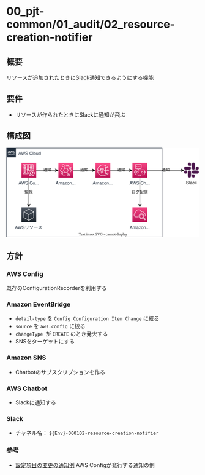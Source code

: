 # 00_pjt-common/01_audit/02_resource-creation-notifier

## 概要

リソースが追加されたときにSlack通知できるようにする機能

## 要件

- リソースが作られたときにSlackに通知が飛ぶ

## 構成図

![structure](img/structure.drawio.svg)

## 方針

### AWS Config

既存のConfigurationRecorderを利用する

### Amazon EventBridge

- `detail-type` を `Config Configuration Item Change` に絞る
- `source` を `aws.config` に絞る
- `changeType `が `CREATE` のとき発火する
- SNSをターゲットにする

### Amazon SNS

- Chatbotのサブスクリプションを作る

### AWS Chatbot

- Slackに通知する

### Slack

- チャネル名： `${Env}-000102-resource-creation-notifier`

### 参考

- [設定項目の変更の通知例](https://docs.aws.amazon.com/ja_jp/config/latest/developerguide/example-sns-notification.html)
AWS Configが発行する通知の例
